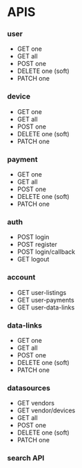# APIS

### user
- GET one
- GET all
- POST one
- DELETE one (soft)
- PATCH one

### device
- GET one
- GET all
- POST one
- DELETE one (soft)
- PATCH one

### payment
- GET one
- GET all
- POST one
- DELETE one (soft)
- PATCH one

### auth
- POST login
- POST register
- POST login/callback
- GET logout

### account
- GET user-listings
- GET user-payments
- GET user-data-links

### data-links
- GET one
- GET all
- POST one
- DELETE one (soft)
- PATCH one

### datasources
- GET vendors
- GET vendor/devices
- GET all
- POST one
- DELETE one (soft)
- PATCH one

### search API
